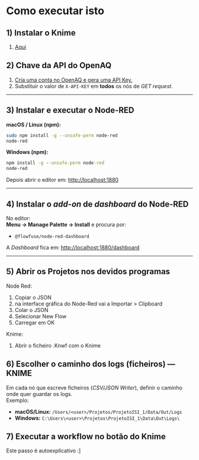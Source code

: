 # Como executar isto

## 1) Instalar o Knime

1. [Aqui](https://www.knime.com/downloads)

## 2) Chave da API do OpenAQ

1. [Cria uma conta no OpenAQ e gera uma API Key.](https://explore.openaq.org/register)  
2. Substituir o valor de `X-API-KEY` em **todos** os nós de *GET request*.

---

## 3) Instalar e executar o Node-RED

**macOS / Linux (npm):**
~~~bash
sudo npm install -g --unsafe-perm node-red
node-red
~~~

**Windows (npm):**
~~~cmd
npm install -g --unsafe-perm node-red
node-red
~~~

Depois abrir o editor em: [http://localhost:1880](http://localhost:1880)

---

## 4) Instalar o *add-on* de *dashboard* do Node-RED

No editor:  
**Menu → Manage Palette → Install** e procura por:
- `@flowfuse/node-red-dashboard`

A *Dashboard* fica em: [http://localhost:1880/dashboard](http://localhost:1880/dashboard)

---

## 5) Abrir os Projetos nos devidos programas

Node Red:

1. Copiar o JSON
2. na interface gráfica do Node-Red vai a Importar > Clipboard
3. Colar o JSON
4. Selecionar New Flow
5. Carregar em OK

Knime:

1. Abrir o ficheiro .Knwf com o Knime


## 6) Escolher o caminho dos logs (ficheiros) — KNIME

Em cada nó que escreve ficheiros (*CSV/JSON Writer*), definir o caminho onde quer guardar os logs.  
Exemplo:
- **macOS/Linux:** `/Users/<user>/Projetos/ProjetoISI_1/Data/Out/Logs`
- **Windows:** `C:\Users\<user>\Projetos\ProjetoISI_1\Data\Out\Logs\`

## 7) Executar a workflow no botão do Knime

Este passo é autoexplicativo :] 
